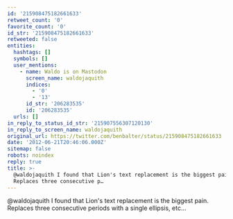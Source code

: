 ```yaml
---
id: '215908475182661633'
retweet_count: '0'
favorite_count: '0'
id_str: '215908475182661633'
retweeted: false
entities:
  hashtags: []
  symbols: []
  user_mentions:
    - name: Waldo is on Mastodon
      screen_name: waldojaquith
      indices:
        - '0'
        - '13'
      id_str: '206283535'
      id: '206283535'
  urls: []
in_reply_to_status_id_str: '215907556307120130'
in_reply_to_screen_name: waldojaquith
original_url: https://twitter.com/benbalter/status/215908475182661633
date: '2012-06-21T20:46:06.000Z'
sitemap: false
robots: noindex
reply: true
title: >-
  @waldojaquith I found that Lion's text replacement is the biggest pain.
  Replaces three consecutive p…
---
```


@waldojaquith I found that Lion's text replacement is the biggest pain. Replaces three consecutive periods with a single ellipsis, etc…